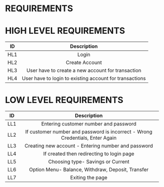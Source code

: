 # REQUIREMENTS

# HIGH LEVEL REQUIREMENTS

| ID  | Description |
|:---:|:-----------:|
| HL1 | Login |
| HL2 | Create Account |
| HL3 | User have to create a new account for transaction |
| HL4 | User have to login to existing account for transactions |

# LOW LEVEL REQUIREMENTS
| ID  | Description |
|:---:|:-----------:|
| LL1 | Entering customer number and password |
| LL2 | If customer number and password is incorrect - Wrong Credentials, Enter Again |
| LL3 | Creating new account - Entering number and password |
| LL4 | If created then redirecting to login page |
| LL5 | Choosing type- Savings or Current |
| LL6 | Option Menu- Balance, Withdraw, Deposit, Transfer |
| LL7 |Exiting the page|
